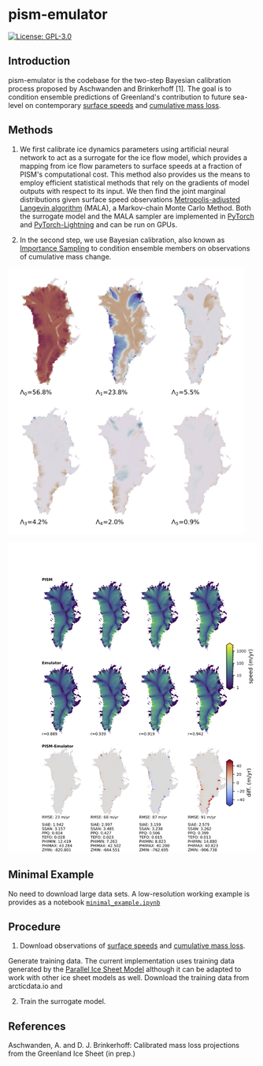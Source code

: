 # pism-emulator

[![License: GPL-3.0](https://img.shields.io:/github/license/pism/pism-emulator)](https://opensource.org/licenses/GPL-3.0)

## Introduction

pism-emulator is the codebase for the two-step Bayesian calibration process proposed by Aschwanden and Brinkerhoff [1]. The goal is to condition ensemble predictions of Greenland's contribution to future sea-level on contemporary [surface speeds](https://nsidc.org/data/NSIDC-0670/versions/1) and [cumulative mass loss](http://imbie.org).

## Methods

1. We first calibrate ice dynamics parameters using artificial neural network to act as a surrogate for the ice flow model, which provides a mapping from ice flow parameters to surface speeds at a fraction of PISM's computational cost. This method also provides us the means to employ efficient statistical methods that rely on the gradients of model outputs with respect to its input. We then find the joint marginal distributions given surface speed observations [Metropolis-adjusted Langevin algorithm](https://en.wikipedia.org/wiki/Metropolis-adjusted_Langevin_algorithm) (MALA), a Markov-chain Monte Carlo Method. Both the surrogate model and the MALA sampler are implemented in [PyTorch](https://pytorch.org) and [PyTorch-Lightning](https://www.pytorchlightning.ai) and can be run on GPUs.

2. In the second step, we use Bayesian calibration, also known as [Importance Sampling](https://en.wikipedia.org/wiki/Importance_sampling) to condition ensemble members on observations of cumulative mass change.

![The first six eigen-glaciers](https://github.com/pism/pism-emulator/blob/master/images/eigenglaciers.png)

![PISM vs Emulator](https://github.com/pism/pism-emulator/blob/master/images/speed_emulator_train.png)

## Minimal Example

No need to download large data sets. A low-resolution working example is provides as a notebook [`minimal_example.ipynb`](https://github.com/pism/pism-emulator/blob/master/notebooks/minimal_example.ipyng)

## Procedure

1. Download observations of [surface speeds](https://nsidc.org/data/NSIDC-0670/versions/1) and [cumulative mass loss](http://imbie.org).

Generate training data. The current implementation uses training data generated by the [Parallel Ice Sheet Model](https://pism.io) although it can be adapted to work with other ice sheet models as well. Download the training data from arcticdata.io and

2. Train the surrogate model.

## References

Aschwanden, A. and D. J. Brinkerhoff: Calibrated mass loss projections from the Greenland Ice Sheet (in prep.)
